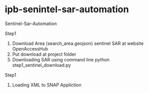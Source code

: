 # ipb-senintel-sar-automation
Sentinel-Sar-Automation

Step1
1. Download Area (search_area.geojson) sentinel SAR at website OpenAccessHub
2. Put download at project folder
3. Downloading SAR using command line
   python step1_sentinel_download.py

Step1
1. Loading XML to SNAP Appliction